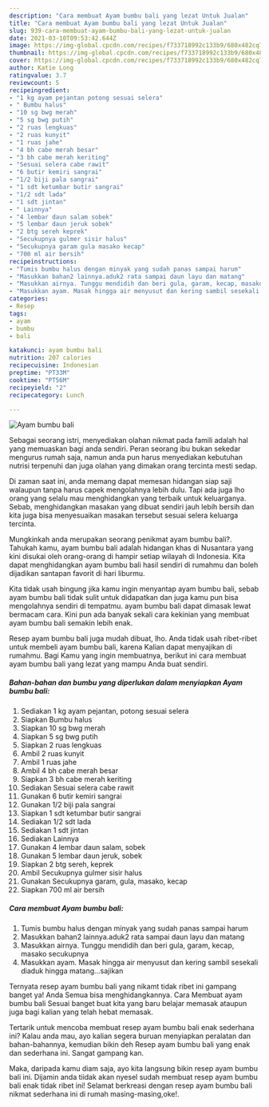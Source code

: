 ```yaml
---
description: "Cara membuat Ayam bumbu bali yang lezat Untuk Jualan"
title: "Cara membuat Ayam bumbu bali yang lezat Untuk Jualan"
slug: 939-cara-membuat-ayam-bumbu-bali-yang-lezat-untuk-jualan
date: 2021-03-10T09:53:42.644Z
image: https://img-global.cpcdn.com/recipes/f733718992c133b9/680x482cq70/ayam-bumbu-bali-foto-resep-utama.jpg
thumbnail: https://img-global.cpcdn.com/recipes/f733718992c133b9/680x482cq70/ayam-bumbu-bali-foto-resep-utama.jpg
cover: https://img-global.cpcdn.com/recipes/f733718992c133b9/680x482cq70/ayam-bumbu-bali-foto-resep-utama.jpg
author: Katie Long
ratingvalue: 3.7
reviewcount: 5
recipeingredient:
- "1 kg ayam pejantan potong sesuai selera"
- " Bumbu halus"
- "10 sg bwg merah"
- "5 sg bwg putih"
- "2 ruas lengkuas"
- "2 ruas kunyit"
- "1 ruas jahe"
- "4 bh cabe merah besar"
- "3 bh cabe merah keriting"
- "Sesuai selera cabe rawit"
- "6 butir kemiri sangrai"
- "1/2 biji pala sangrai"
- "1 sdt ketumbar butir sangrai"
- "1/2 sdt lada"
- "1 sdt jintan"
- " Lainnya"
- "4 lembar daun salam sobek"
- "5 lembar daun jeruk sobek"
- "2 btg sereh keprek"
- "Secukupnya gulmer sisir halus"
- "Secukupnya garam gula masako kecap"
- "700 ml air bersih"
recipeinstructions:
- "Tumis bumbu halus dengan minyak yang sudah panas sampai harum"
- "Masukkan bahan2 lainnya.aduk2 rata sampai daun layu dan matang"
- "Masukkan airnya. Tunggu mendidih dan beri gula, garam, kecap, masako secukupnya"
- "Masukkan ayam. Masak hingga air menyusut dan kering sambil sesekali diaduk hingga matang...sajikan"
categories:
- Resep
tags:
- ayam
- bumbu
- bali

katakunci: ayam bumbu bali 
nutrition: 207 calories
recipecuisine: Indonesian
preptime: "PT33M"
cooktime: "PT56M"
recipeyield: "2"
recipecategory: Lunch

---
```



![Ayam bumbu bali](https://img-global.cpcdn.com/recipes/f733718992c133b9/680x482cq70/ayam-bumbu-bali-foto-resep-utama.jpg)

Sebagai seorang istri, menyediakan olahan nikmat pada famili adalah hal yang memuaskan bagi anda sendiri. Peran seorang ibu bukan sekedar mengurus rumah saja, namun anda pun harus menyediakan kebutuhan nutrisi terpenuhi dan juga olahan yang dimakan orang tercinta mesti sedap.

Di zaman  saat ini, anda memang dapat memesan hidangan siap saji walaupun tanpa harus capek mengolahnya lebih dulu. Tapi ada juga lho orang yang selalu mau menghidangkan yang terbaik untuk keluarganya. Sebab, menghidangkan masakan yang dibuat sendiri jauh lebih bersih dan kita juga bisa menyesuaikan masakan tersebut sesuai selera keluarga tercinta. 



Mungkinkah anda merupakan seorang penikmat ayam bumbu bali?. Tahukah kamu, ayam bumbu bali adalah hidangan khas di Nusantara yang kini disukai oleh orang-orang di hampir setiap wilayah di Indonesia. Kita dapat menghidangkan ayam bumbu bali hasil sendiri di rumahmu dan boleh dijadikan santapan favorit di hari liburmu.

Kita tidak usah bingung jika kamu ingin menyantap ayam bumbu bali, sebab ayam bumbu bali tidak sulit untuk didapatkan dan juga kamu pun bisa mengolahnya sendiri di tempatmu. ayam bumbu bali dapat dimasak lewat bermacam cara. Kini pun ada banyak sekali cara kekinian yang membuat ayam bumbu bali semakin lebih enak.

Resep ayam bumbu bali juga mudah dibuat, lho. Anda tidak usah ribet-ribet untuk membeli ayam bumbu bali, karena Kalian dapat menyajikan di rumahmu. Bagi Kamu yang ingin membuatnya, berikut ini cara membuat ayam bumbu bali yang lezat yang mampu Anda buat sendiri.

<!--inarticleads1-->

##### Bahan-bahan dan bumbu yang diperlukan dalam menyiapkan Ayam bumbu bali:

1. Sediakan 1 kg ayam pejantan, potong sesuai selera
1. Siapkan  Bumbu halus
1. Siapkan 10 sg bwg merah
1. Siapkan 5 sg bwg putih
1. Siapkan 2 ruas lengkuas
1. Ambil 2 ruas kunyit
1. Ambil 1 ruas jahe
1. Ambil 4 bh cabe merah besar
1. Siapkan 3 bh cabe merah keriting
1. Sediakan Sesuai selera cabe rawit
1. Gunakan 6 butir kemiri sangrai
1. Gunakan 1/2 biji pala sangrai
1. Siapkan 1 sdt ketumbar butir sangrai
1. Sediakan 1/2 sdt lada
1. Sediakan 1 sdt jintan
1. Sediakan  Lainnya
1. Gunakan 4 lembar daun salam, sobek
1. Gunakan 5 lembar daun jeruk, sobek
1. Siapkan 2 btg sereh, keprek
1. Ambil Secukupnya gulmer sisir halus
1. Gunakan Secukupnya garam, gula, masako, kecap
1. Siapkan 700 ml air bersih




<!--inarticleads2-->

##### Cara membuat Ayam bumbu bali:

1. Tumis bumbu halus dengan minyak yang sudah panas sampai harum
1. Masukkan bahan2 lainnya.aduk2 rata sampai daun layu dan matang
1. Masukkan airnya. Tunggu mendidih dan beri gula, garam, kecap, masako secukupnya
1. Masukkan ayam. Masak hingga air menyusut dan kering sambil sesekali diaduk hingga matang...sajikan




Ternyata resep ayam bumbu bali yang nikamt tidak ribet ini gampang banget ya! Anda Semua bisa menghidangkannya. Cara Membuat ayam bumbu bali Sesuai banget buat kita yang baru belajar memasak ataupun juga bagi kalian yang telah hebat memasak.

Tertarik untuk mencoba membuat resep ayam bumbu bali enak sederhana ini? Kalau anda mau, ayo kalian segera buruan menyiapkan peralatan dan bahan-bahannya, kemudian bikin deh Resep ayam bumbu bali yang enak dan sederhana ini. Sangat gampang kan. 

Maka, daripada kamu diam saja, ayo kita langsung bikin resep ayam bumbu bali ini. Dijamin anda tiidak akan nyesel sudah membuat resep ayam bumbu bali enak tidak ribet ini! Selamat berkreasi dengan resep ayam bumbu bali nikmat sederhana ini di rumah masing-masing,oke!.


